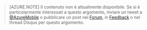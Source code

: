 ﻿>[AZURE.NOTE] Il contenuto non è attualmente disponibile. Se si è particolarmente interessati a questo argomento, inviare un tweet a [@AzureMobile](https://twitter.com/AzureMobile) o pubblicare un post nei [Forum](http://social.msdn.microsoft.com/Forums/windowsazure/it-it/home?forum=azuremobile), in [Feedback](http://feedback.azure.com/forums/216254-mobile-services) o nel thread Disqus per questo argomento.


<!--HONumber=42-->
